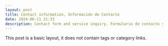 ```yaml
---
layout: post
title: Contact information, Información de Contacto
date: 2024-06-11 21:33
description: Contact form and service inquiry. Formulario de contacto y consulta de servicios.
---
```


This post is a basic layout, it does not contain tags or category links.